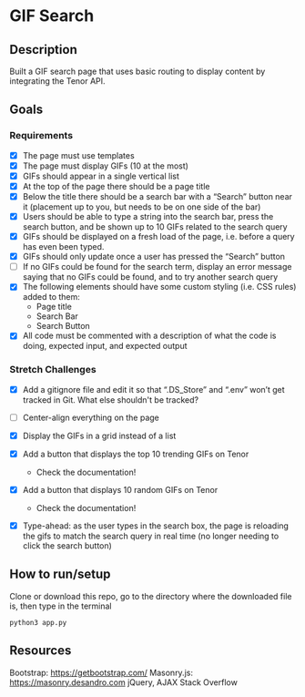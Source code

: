 # GIF Search

## Description
Built a GIF search page that uses basic routing to display content by integrating the Tenor API.

## Goals
### Requirements
- [x] The page must use templates
- [x] The page must display GIFs (10 at the most)
- [x] GIFs should appear in a single vertical list
- [x] At the top of the page there should be a page title
- [x] Below the title there should be a search bar with a “Search” button near it (placement up to you, but needs to be on one side of the bar)
- [x] Users should be able to type a string into the search bar, press the search button, and be shown up to 10 GIFs related to the search query
- [x] GIFs should be displayed on a fresh load of the page, i.e. before a query has even been typed.
- [x] GIFs should only update once a user has pressed the “Search” button
- [ ] If no GIFs could be found for the search term, display an error message saying that no GIFs could be found, and to try another search query
- [x] The following elements should have some custom styling (i.e. CSS rules) added to them:
    - Page title
    - Search Bar
    - Search Button
- [x] All code must be commented with a description of what the code is doing, expected input, and expected output

### Stretch Challenges
- [x] Add a gitignore file and edit it so that “.DS_Store” and “.env” won’t get tracked in Git. What else shouldn't be tracked?
- [ ] Center-align everything on the page
- [x] Display the GIFs in a grid instead of a list
- [x] Add a button that displays the top 10 trending GIFs on Tenor
    - Check the documentation!
- [x] Add a button that displays 10 random GIFs on Tenor
    - Check the documentation!
- [x] Type-ahead: as the user types in the search box, the page is reloading the gifs to match the search query in real time (no longer needing to click the search button)


## How to run/setup
Clone or download this repo, go to the directory where the downloaded file is, then type in the terminal
```
python3 app.py
```

## Resources
Bootstrap: https://getbootstrap.com/
Masonry.js: https://masonry.desandro.com
jQuery, AJAX
Stack Overflow
